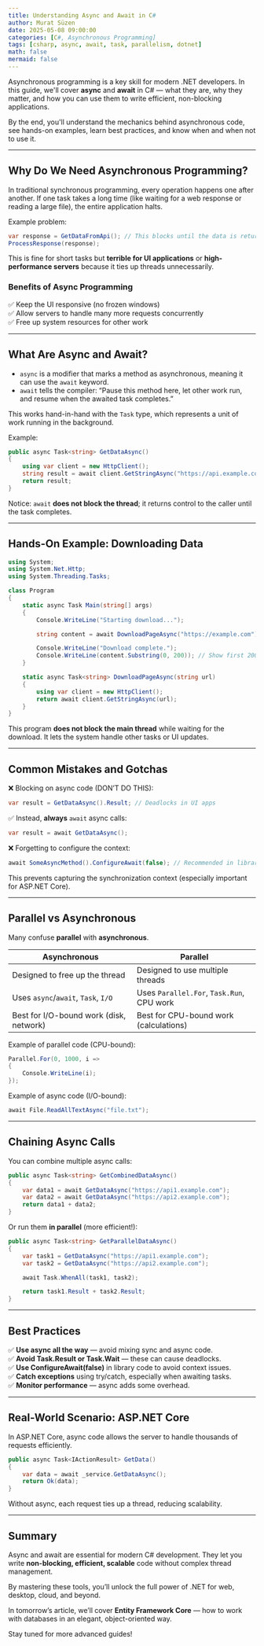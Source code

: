 ```yaml
---
title: Understanding Async and Await in C#
author: Murat Süzen
date: 2025-05-08 09:00:00
categories: [C#, Asynchronous Programming]
tags: [csharp, async, await, task, parallelism, dotnet]
math: false
mermaid: false
---
```


Asynchronous programming is a key skill for modern .NET developers. In this guide, we'll cover **async** and **await** in C# — what they are, why they matter, and how you can use them to write efficient, non-blocking applications.

By the end, you'll understand the mechanics behind asynchronous code, see hands-on examples, learn best practices, and know when and when not to use it.

---

## Why Do We Need Asynchronous Programming?

In traditional synchronous programming, every operation happens one after another. If one task takes a long time (like waiting for a web response or reading a large file), the entire application halts.

Example problem:

```csharp
var response = GetDataFromApi(); // This blocks until the data is returned
ProcessResponse(response);
```

This is fine for short tasks but **terrible for UI applications** or **high-performance servers** because it ties up threads unnecessarily.

### Benefits of Async Programming

✅ Keep the UI responsive (no frozen windows)  
✅ Allow servers to handle many more requests concurrently  
✅ Free up system resources for other work

---

## What Are Async and Await?

- `async` is a modifier that marks a method as asynchronous, meaning it can use the `await` keyword.
- `await` tells the compiler: “Pause this method here, let other work run, and resume when the awaited task completes.”

This works hand-in-hand with the `Task` type, which represents a unit of work running in the background.

Example:

```csharp
public async Task<string> GetDataAsync()
{
    using var client = new HttpClient();
    string result = await client.GetStringAsync("https://api.example.com/data");
    return result;
}
```

Notice: `await` **does not block the thread**; it returns control to the caller until the task completes.

---

## Hands-On Example: Downloading Data

```csharp
using System;
using System.Net.Http;
using System.Threading.Tasks;

class Program
{
    static async Task Main(string[] args)
    {
        Console.WriteLine("Starting download...");

        string content = await DownloadPageAsync("https://example.com");

        Console.WriteLine("Download complete.");
        Console.WriteLine(content.Substring(0, 200)); // Show first 200 chars
    }

    static async Task<string> DownloadPageAsync(string url)
    {
        using var client = new HttpClient();
        return await client.GetStringAsync(url);
    }
}
```

This program **does not block the main thread** while waiting for the download. It lets the system handle other tasks or UI updates.

---

## Common Mistakes and Gotchas

❌ Blocking on async code (DON’T DO THIS):

```csharp
var result = GetDataAsync().Result; // Deadlocks in UI apps
```

✅ Instead, **always** `await` async calls:

```csharp
var result = await GetDataAsync();
```

❌ Forgetting to configure the context:

```csharp
await SomeAsyncMethod().ConfigureAwait(false); // Recommended in library code
```

This prevents capturing the synchronization context (especially important for ASP.NET Core).

---

## Parallel vs Asynchronous

Many confuse **parallel** with **asynchronous**.

| Asynchronous                           | Parallel                                  |
|----------------------------------------|------------------------------------------|
| Designed to free up the thread         | Designed to use multiple threads         |
| Uses `async`/`await`, `Task`, `I/O`    | Uses `Parallel.For`, `Task.Run`, CPU work|
| Best for I/O-bound work (disk, network)| Best for CPU-bound work (calculations)   |

Example of parallel code (CPU-bound):

```csharp
Parallel.For(0, 1000, i =>
{
    Console.WriteLine(i);
});
```

Example of async code (I/O-bound):

```csharp
await File.ReadAllTextAsync("file.txt");
```

---

## Chaining Async Calls

You can combine multiple async calls:

```csharp
public async Task<string> GetCombinedDataAsync()
{
    var data1 = await GetDataAsync("https://api1.example.com");
    var data2 = await GetDataAsync("https://api2.example.com");
    return data1 + data2;
}
```

Or run them **in parallel** (more efficient!):

```csharp
public async Task<string> GetParallelDataAsync()
{
    var task1 = GetDataAsync("https://api1.example.com");
    var task2 = GetDataAsync("https://api2.example.com");

    await Task.WhenAll(task1, task2);

    return task1.Result + task2.Result;
}
```

---

## Best Practices

✅ **Use async all the way** — avoid mixing sync and async code.  
✅ **Avoid Task.Result or Task.Wait** — these can cause deadlocks.  
✅ **Use ConfigureAwait(false)** in library code to avoid context issues.  
✅ **Catch exceptions** using try/catch, especially when awaiting tasks.  
✅ **Monitor performance** — async adds some overhead.

---

## Real-World Scenario: ASP.NET Core

In ASP.NET Core, async code allows the server to handle thousands of requests efficiently.

```csharp
public async Task<IActionResult> GetData()
{
    var data = await _service.GetDataAsync();
    return Ok(data);
}
```

Without async, each request ties up a thread, reducing scalability.

---

## Summary

Async and await are essential for modern C# development. They let you write **non-blocking, efficient, scalable** code without complex thread management.

By mastering these tools, you’ll unlock the full power of .NET for web, desktop, cloud, and beyond.

In tomorrow’s article, we’ll cover **Entity Framework Core** — how to work with databases in an elegant, object-oriented way.

Stay tuned for more advanced guides!
